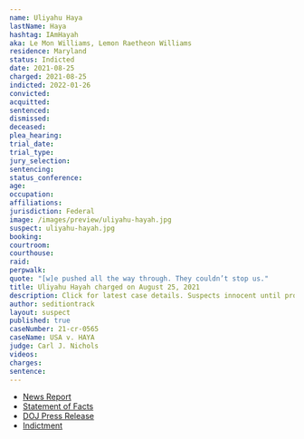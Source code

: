 ```yaml
---
name: Uliyahu Haya
lastName: Haya
hashtag: IAmHayah
aka: Le Mon Williams, Lemon Raetheon Williams
residence: Maryland
status: Indicted
date: 2021-08-25
charged: 2021-08-25
indicted: 2022-01-26
convicted:
acquitted:
sentenced:
dismissed:
deceased:
plea_hearing:
trial_date:
trial_type:
jury_selection:
sentencing:
status_conference:
age:
occupation:
affiliations:
jurisdiction: Federal
image: /images/preview/uliyahu-hayah.jpg
suspect: uliyahu-hayah.jpg
booking:
courtroom:
courthouse:
raid:
perpwalk:
quote: "[w]e pushed all the way through. They couldn’t stop us."
title: Uliyahu Hayah charged on August 25, 2021
description: Click for latest case details. Suspects innocent until proven guilty.
author: seditiontrack
layout: suspect
published: true
caseNumber: 21-cr-0565
caseName: USA v. HAYA
judge: Carl J. Nichols
videos:
charges:
sentence:
---
```

- [News Report](https://www.republicworld.com/world-news/us-news/us-capitol-breach-two-more-held-on-charges-of-assault-civil-disorder.html)
- [Statement of Facts](https://www.justice.gov/usao-dc/case-multi-defendant/file/1428281/download)
- [DOJ Press Release](https://www.justice.gov/usao-dc/pr/maryland-and-florida-men-arrested-assault-law-enforcement-during-jan-6-capitol-breach)
- [Indictment](https://extremism.gwu.edu/sites/g/files/zaxdzs2191/f/Uliyahu%20Haya%20Superseding%20Indictment.pdf)
